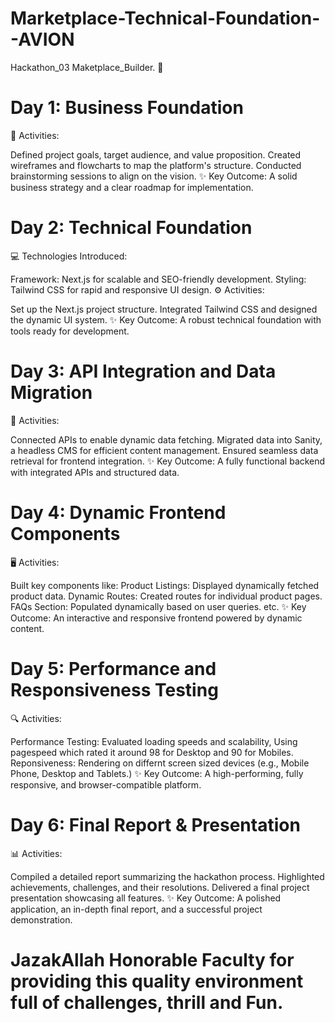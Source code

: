 # Marketplace-Technical-Foundation--AVION
Hackathon_03 Maketplace_Builder. 🙌

# Day 1: Business Foundation
🚀 Activities:

Defined project goals, target audience, and value proposition.
Created wireframes and flowcharts to map the platform's structure.
Conducted brainstorming sessions to align on the vision.
✨ Key Outcome:
A solid business strategy and a clear roadmap for implementation.

# Day 2: Technical Foundation
💻 Technologies Introduced:

Framework: Next.js for scalable and SEO-friendly development.
Styling: Tailwind CSS for rapid and responsive UI design.
⚙️ Activities:

Set up the Next.js project structure.
Integrated Tailwind CSS and designed the dynamic UI system.
✨ Key Outcome:
A robust technical foundation with tools ready for development.

# Day 3: API Integration and Data Migration
🔗 Activities:

Connected APIs to enable dynamic data fetching.
Migrated data into Sanity, a headless CMS for efficient content management.
Ensured seamless data retrieval for frontend integration.
✨ Key Outcome:
A fully functional backend with integrated APIs and structured data.

# Day 4: Dynamic Frontend Components
🖥️ Activities:

Built key components like:
Product Listings: Displayed dynamically fetched product data.
Dynamic Routes: Created routes for individual product pages.
FAQs Section: Populated dynamically based on user queries. etc.
✨ Key Outcome:
An interactive and responsive frontend powered by dynamic content.

# Day 5: Performance and Responsiveness Testing
🔍 Activities:

Performance Testing: Evaluated loading speeds and scalability, Using pagespeed which rated it around 98 for Desktop and 90 for Mobiles.
Reponsiveness: Rendering on differnt screen sized devices (e.g., Mobile Phone, Desktop and Tablets.)
✨ Key Outcome:
A high-performing, fully responsive, and browser-compatible platform.

# Day 6: Final Report & Presentation
📊 Activities:

Compiled a detailed report summarizing the hackathon process.
Highlighted achievements, challenges, and their resolutions.
Delivered a final project presentation showcasing all features.
✨ Key Outcome:
A polished application, an in-depth final report, and a successful project demonstration.

# JazakAllah Honorable Faculty for providing this quality environment full of challenges, thrill and Fun.

